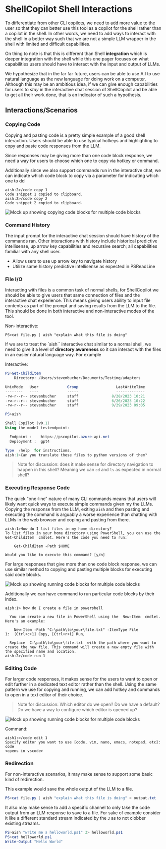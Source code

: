 # ShellCopilot Shell Interactions

To differentiate from other CLI copilots, we need to add more value to the user so that they can
better use this tool as a copilot for the shell rather than a copilot in the shell. In other words,
we need to add ways to interact with the shell in a better way such that we are not a simple LLM
wrapper in the shell with limited and difficult capabilities.

On thing to note is that this is different than Shell **integration** which is deeper integration
with the shell while this one pager focuses on what capabilities users should have to interact with
the input and output of LLMs.

We hypothesize that in the far far future, users can be able to use A.I to use natural language as
the new language for doing work on a computer. Although this may be an ambitious idea, if we can give
enough capabilities for users to _stay_ in the interactive chat session of ShellCopilot and be
able to get all their work done, that is an indicator of such a hypothesis.

## Interactions/Scenarios

### Copying Code

Copying and pasting code is a pretty simple example of a good shell interaction. Users should be
able to use typical hotkeys and highlighting to copy and paste code responses from the LLM.

Since responses may be giving more than one code block response, we need a way for users to choose
which one to copy via hotkey or command.

Additionally since we also support commands run in the interactive chat, we can indicate which code
block to copy via a parameter for indicating which one to dd
```
aish:2>/code copy 1
Code snippet 1 copied to clipboard.
aish:2>/code copy 2
Code snippet 2 copied to clipboard.
```

![Mock up showing copying code blocks for multiple code blocks](./media/ShellInteractions/CopyingHotkeyMockUp.png)

### Command History

The input prompt for the interactive chat session should have history of the commands ran. Other
interactions with history include historical predictive intellisense, up arrow key capabilities and
recursive search; all capabilities familiar with any shell user.

- Allow users to use up arrow key to navigate history
- Utilize same history predictive intellisense as expected in PSReadLine

### File I/O

Interacting with files is a common task of normal shells, for ShellCopilot we should be able to give
users that same connection of files and the interactive chat experience. This means giving users
ability to input file contents as part of the prompt and saving results from the LLM to the file.
This should be done in both interactive and non-interactive modes of the tool.

Non-interactive:
```
PS>cat file.py | aish "explain what this file is doing"
```

If we are to treat the `aish`` interactive chat similar to a normal shell, we need to give it a level
of **directory awareness** so it can interact with the files in an easier natural language way. For
example

Interactive:
```powershell
PS>Get-ChildItem
    Directory: /Users/stevenbucher/Documents/Testing/adapters

UnixMode   User             Group                 LastWriteTime           Size Name
--------   ----             -----                 -------------           ---- ----
-rw-r--r-- stevenbucher     staff               8/28/2023 10:21             53 df-adapter.ps1
-rw-r--r-- stevenbucher     staff               6/26/2023 10:22             38 uname-adapter.ps1
-rw-r--r-- stevenbucher     staff               9/29/2023 09:05            939 vm_stat-adapter.ps1

PS>aish

Shell Copilot (v0.1)
Using the model testendpoint:

  Endpoint :    https://pscopilot.azure-api.net
  Deployment :  gpt4

Type  /help  for instructions.
aish:1>Can you translate these files to python versions of them?
```
> Note for discussion: does it make sense for directory navigation to happen in this shell? Meaning we can `cd` and `ls` as expected in normal shell?

### Executing Response Code 

The quick "one-line" nature of many CLI commands means that users will likely want quick ways to
execute simple commands given my the LLMs. Copying the response from the LLM, exiting `aish` and
then pasting and executing the command is arguably a worse experience than chatting with LLMs in the
web browser and coping and pasting from there. 

```console
aish:1>How do I list files in my home directory?
To list files in your home directory using PowerShell, you can use the  Get-ChildItem  cmdlet. Here's the code you need to run:

    Get-ChildItem -Path $HOME
    
Would you like to execute this command? [y/n]
```

For large responses that give more than one code block response, we can use similar method to
copying and pasting multiple blocks for executing said code blocks.

![Mock up showing running code blocks for multiple code blocks](./media/ShellInteractions/CopyRunMockup.png)

Additionally we can have command to run particular code blocks by their index.

```console
aish:1> how do I create a file in powershell

  You can create a new file in PowerShell using the  New-Item  cmdlet. Here's an example:

    New-Item -Path "C:\path\to\your\file.txt" -ItemType File
1:  [Ctrl+c+1] Copy, [Ctrl+r+1] Run,

  Replace  C:\path\to\your\file.txt  with the path where you want to create the new file. This command will create a new empty file with the specified name and location.
aish:2>/code run 1

```

### Editing Code 

For larger code responses, it makes sense for the users to want to open or edit further in a
dedicated text editor rather than the shell. Using the same pattern we use for copying and running, we can add hotkey and commands to open in a text editor of their choice.

> Note for discussion: Which editor do we open? Do we have a default? Do we have a way to configure which editor is opened up?

![Mock up showing running code blocks for multiple code blocks](./media/ShellInteractions/EditCopyRunMockup.png)

Command:
```console
aish1:>/code edit 1
Specify editor you want to use [code, vim, nano, emacs, notepad, etc]: code
<opens in vscode>
```

### Redirection

For non-interactive scenarios, it may make sense to support some basic kind of redirection.

This example would save the whole output of the LLM to a file.
```powershell
PS>cat file.py | aish "explain what this file is doing" > output.txt
```

It also may make sense to add a specific channel to only take the code output from an LLM response
to save to a file. For sake of example consider it like a different standard stream indicated by the
`3` as to not clobber existing streams.

```powershell
PS>aish "write me a helloworld.ps1" 3> helloworld.ps1
PS>cat helloworld.ps1
Write-Output "Hello World"
```
